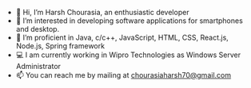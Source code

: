 - 👋 Hi, I’m Harsh Chourasia, an enthusiastic developer
- 👀 I’m interested in developing software applications for smartphones and desktop.
- 🌱 I’m proficient in Java, c/c++, JavaScript, HTML, CSS, React.js, Node.js, Spring framework
- 💻 I am currently working in Wipro Technologies as Windows Server Administrator
- 📫 You can reach me by mailing at chourasiaharsh70@gmail.com 

<!---
Harshch2000/Harshch2000 is a ✨ special ✨ repository because its `README.md` (this file) appears on your GitHub profile.
You can click the Preview link to take a look at your changes.
--->
